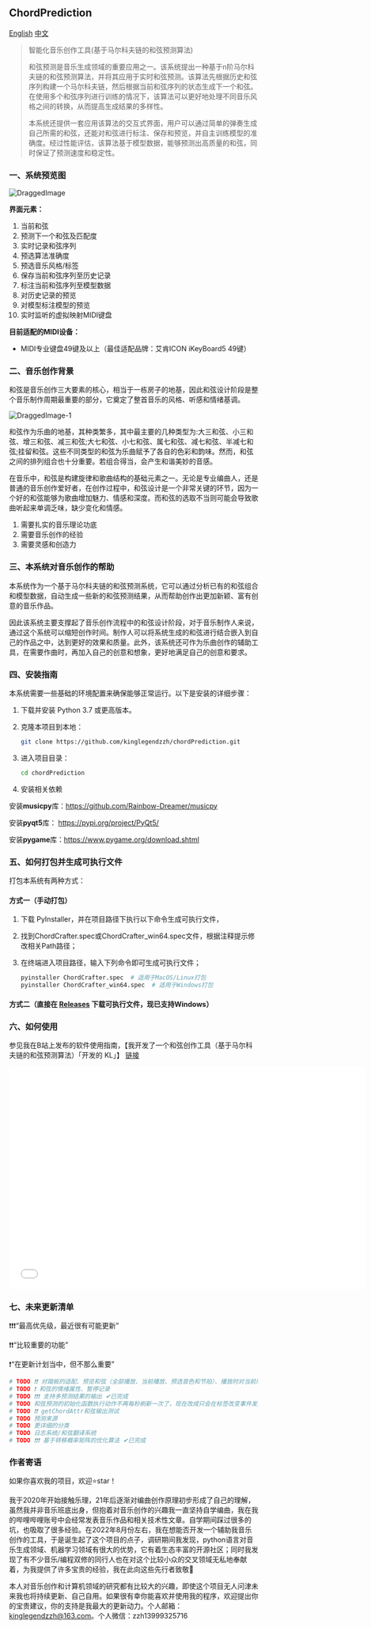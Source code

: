 ## ChordPrediction
[English](https://github.com/kinglegendzzh/chordPrediction/blob/master/README_EN.md) [中文](https://github.com/kinglegendzzh/chordPrediction/blob/master/README.md)

> 智能化音乐创作工具(基于马尔科夫链的和弦预测算法)
>
> 和弦预测是音乐生成领域的重要应用之一。该系统提出一种基于n阶马尔科夫链的和弦预测算法，并将其应用于实时和弦预测。该算法先根据历史和弦序列构建一个马尔科夫链，然后根据当前和弦序列的状态生成下一个和弦。在使用多个和弦序列进行训练的情况下，该算法可以更好地处理不同音乐风格之间的转换，从而提高生成结果的多样性。
>
> 本系统还提供一套应用该算法的交互式界面，用户可以通过简单的弹奏生成自己所需的和弦，还能对和弦进行标注、保存和预览，并自主训练模型的准确度。经过性能评估，该算法基于模型数据，能够预测出高质量的和弦，同时保证了预测速度和稳定性。

### 一、系统预览图

![DraggedImage](https://github.com/kinglegendzzh/chordPrediction/assets/33552269/9f731d4e-9f4b-4282-ae57-2c272437475f)

**界面元素：**

1. 当前和弦
2. 预测下一个和弦及匹配度
3. 实时记录和弦序列
4. 预选算法准确度
5. 预选音乐风格/标签
6. 保存当前和弦序列至历史记录
7. 标注当前和弦序列至模型数据
8. 对历史记录的预览
9. 对模型标注模型的预览
10. 实时监听的虚拟映射MIDI键盘

**目前适配的MIDI设备：**

- MIDI专业键盘49键及以上（最佳适配品牌：艾肯ICON iKeyBoard5 49键）

### 二、音乐创作背景

和弦是音乐创作三大要素的核心，相当于一栋房子的地基，因此和弦设计阶段是整个音乐制作周期最重要的部分，它奠定了整首音乐的风格、听感和情绪基调。

![DraggedImage-1](https://github.com/kinglegendzzh/chordPrediction/assets/33552269/224efee5-e24f-4583-aa7c-25eb38d5dafb)

和弦作为乐曲的地基，其种类繁多，其中最主要的几种类型为:大三和弦、小三和弦、增三和弦、减三和弦;大七和弦、小七和弦、属七和弦、减七和弦、半减七和弦;挂留和弦。这些不同类型的和弦为乐曲赋予了各自的色彩和韵味。然而，和弦之间的排列组合也十分重要。若组合得当，会产生和谐美妙的音感。

在音乐中，和弦是构建旋律和歌曲结构的基础元素之一。无论是专业编曲人，还是普通的音乐创作爱好者，在创作过程中，和弦设计是一个非常关键的环节，因为一个好的和弦能够为歌曲增加魅力、情感和深度。而和弦的选取不当则可能会导致歌曲听起来单调乏味，缺少变化和情感。

1. 需要扎实的音乐理论功底
2. 需要音乐创作的经验
3. 需要灵感和创造力

### 三、本系统对音乐创作的帮助

本系统作为一个基于马尔科夫链的和弦预测系统，它可以通过分析已有的和弦组合和模型数据，自动生成一些新的和弦预测结果，从而帮助创作出更加新颖、富有创意的音乐作品。

因此该系统主要支撑起了音乐创作流程中的和弦设计阶段，对于音乐制作人来说，通过这个系统可以缩短创作时间。制作人可以将系统生成的和弦进行结合嵌入到自己的作品之中，达到更好的效果和质量。此外，该系统还可作为乐曲创作的辅助工具，在需要作曲时，再加入自己的创意和想象，更好地满足自己的创意和要求。

### 四、安装指南

本系统需要一些基础的环境配置来确保能够正常运行。以下是安装的详细步骤：

1. 下载并安装 Python 3.7 或更高版本。

2. 克隆本项目到本地：
   ```bash
   git clone https://github.com/kinglegendzzh/chordPrediction.git
3. 进入项目目录：
   ```bash
   cd chordPrediction
   ```
4. 安装相关依赖
<p>安装<strong>musicpy</strong>库：<a href="https://github.com/Rainbow-Dreamer/musicpy">https://github.com/Rainbow-Dreamer/musicpy</a></p>

<p>安装<strong>pyqt5</strong>库： <a href="https://pypi.org/project/PyQt5/">https://pypi.org/project/PyQt5/</a></p>

<p>安装<strong>pygame</strong>库：<a href="https://www.pygame.org/download.shtml">https://www.pygame.org/download.shtml</a></p>

### 五、如何打包并生成可执行文件

打包本系统有两种方式：

#### 方式一（手动打包）

1. 下载 PyInstaller，并在项目路径下执行以下命令生成可执行文件，
2. 找到ChordCrafter.spec或ChordCrafter_win64.spec文件，根据注释提示修改相关Path路径；
3. 在终端进入项目路径，输入下列命令即可生成可执行文件；
 
   ```bash
   pyinstaller ChordCrafter.spec  # 适用于MacOS/Linux打包
   pyinstaller ChordCrafter_win64.spec  # 适用于Windows打包
   ```

#### 方式二（直接在 [Releases](https://github.com/kinglegendzzh/chordPrediction/releases/) 下载可执行文件，现已支持Windows）

### 六、如何使用

参见我在B站上发布的软件使用指南，【我开发了一个和弦创作工具（基于马尔科夫链的和弦预测算法）「开发的 KL」】 [链接](https://www.bilibili.com/video/BV1Ww4m1i7CN/?share_source=copy_web&vd_source=1243dee83a20c6e1d4c96e246dd5b026)
<iframe src="//player.bilibili.com/player.html?isOutside=true&aid=1105200454&bvid=BV1Ww4m1i7CN&cid=1560428694&p=1" width="720" height="450" scrolling="no" border="0" frameborder="no" framespacing="0" allowfullscreen="true"></iframe>

### 七、未来更新清单

❗️❗️❗️“最高优先级，最近很有可能更新”

❗️❗️“比较重要的功能”

❗️“在更新计划当中，但不那么重要”

```python
# TODO ❗️❗️ 对踏板的适配、预览和弦（全部播放、当前播放、预选音色和节拍）、播放时对当前序列的和弦的键位渲染、匹配比例阈值、预测和弦的序列化展示、对预测和弦的键位渲染
# TODO ❗️ 和弦的情绪属性、暂停记录
# TODO ❗️❗️❗️ 支持多预测结果的输出 ✔已完成
# TODO 和弦预测的初始化函数执行动作不再每秒刷新一次了，现在改成只会在标签改变事件发生时才会触发，极大地提升了系统性能
# TODO ❗️❗️ getChordAttr和弦输出测试
# TODO 预测来源
# TODO 更详细的分类
# TODO 日志系统/和弦翻译系统
# TODO ❗️❗️❗️ 基于转移概率矩阵的优化算法 ✔已完成
```

### 作者寄语

如果你喜欢我的项目，欢迎⭐️star！

我于2020年开始接触乐理，21年后逐渐对编曲创作原理初步形成了自己的理解，虽然我并非音乐班底出身，但抱着对音乐创作的兴趣我一直坚持自学编曲，我在我的哔哩哔哩账号中会经常发表音乐作品和相关技术性文章。自学期间踩过很多的坑，也吸取了很多经验。在2022年8月份左右，我在想能否开发一个辅助我音乐创作的工具，于是诞生起了这个项目的点子，调研期间我发现，python语言对音乐生成领域、机器学习领域有很大的优势，它有着生态丰富的开源社区；同时我发现了有不少音乐/编程双修的同行人也在对这个比较小众的交叉领域无私地奉献着，为我提供了许多宝贵的经验，我在此向这些先行者致敬🫡

本人对音乐创作和计算机领域的研究都有比较大的兴趣，即使这个项目无人问津未来我也将持续更新、自己自用。如果很有幸你能喜欢并使用我的程序，欢迎提出你的宝贵建议，你的支持是我最大的更新动力。个人邮箱：kinglegendzzh@163.com。个人微信：zzh13999325716